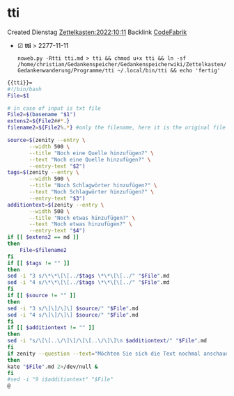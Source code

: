 # tti
Created Dienstag [Zettelkasten:2022:10:11]()
Backlink [CodeFabrik]()

* ☑ **tti**  >  2277-11-11


  ``noweb.py -Rtti tti.md > tti && chmod u+x tti && ln -sf /home/christian/Gedankenspeicher/Gedankenspeicherwiki/Zettelkasten/Gedankenwanderung/Programme/tti ~/.local/bin/tti && echo 'fertig'``

```bash
{{tti}}=
#!/bin/bash
File=$1

# in case of input is txt file
File2=$(basename "$1")
extens2=${File2##*.}
filename2=${File2%.*} #only the filename, here it is the original file

source=$(zenity --entry \
       --width 500 \
       --title "Noch eine Quelle hinzufügen?" \
       --text "Noch eine Quelle hinzufügen?" \
       --entry-text "$2")
tags=$(zenity --entry \
       --width 500 \
       --title "Noch Schlagwörter hinzufügen?" \
       --text "Noch Schlagwörter hinzufügen?" \
       --entry-text "$3")
additiontext=$(zenity --entry \
       --width 500 \
       --title "Noch etwas hinzufügen?" \
       --text "Noch etwas hinzufügen?" \
       --entry-text "$4")
if [[ $extens2 == md ]]
then
	File=$filename2
fi
if [[ $tags != "" ]]
then
sed -i "3 s/\*\*\[\[../$tags \*\*\[\[../" "$File".md
sed -i "4 s/\*\*\[\[../$tags \*\*\[\[../" "$File".md
fi
if [[ $source != "" ]]
then
sed -i "3 s/\]\]/\]\] $source/" "$File".md
sed -i "4 s/\]\]/\]\] $source/" "$File".md
fi
if [[ $additiontext != "" ]]
then
sed -i "s/\[\[..\/\]\]/\[\[..\/\]\]\n $additiontext/" "$File".md
fi
if zenity --question --text="Möchten Sie sich die Text nochmal anschauen?"
then 
kate "$File".md 2>/dev/null &
fi
#sed -i "9 i$additiontext" "$File"
@
```

